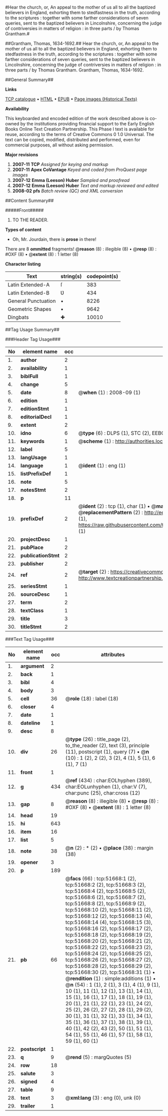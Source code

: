 #Hear the church, or, An appeal to the mother of us all to all the baptized believers in England, exhorting them to stedfastness in the truth, according to the scriptures : together with some farther considerations of seven queries, sent to the baptized believers in Lincolnshire, concerning the judge of contriversies in matters of religion : in three parts / by Thomas Grantham.#

##Grantham, Thomas, 1634-1692.##
Hear the church, or, An appeal to the mother of us all to all the baptized believers in England, exhorting them to stedfastness in the truth, according to the scriptures : together with some farther considerations of seven queries, sent to the baptized believers in Lincolnshire, concerning the judge of contriversies in matters of religion : in three parts / by Thomas Grantham.
Grantham, Thomas, 1634-1692.

##General Summary##

**Links**

[TCP catalogue](http://www.ota.ox.ac.uk/tcp/)  • 
[HTML](http://tei.it.ox.ac.uk/tcp/Texts-HTML/free/A41/A41780.html)  • 
[EPUB](http://tei.it.ox.ac.uk/tcp/Texts-EPUB/free/A41/A41780.epub) • 
[Page images (Historical Texts)](https://data.historicaltexts.jisc.ac.uk/view?pubId=eebo-11964335e&pageId=eebo-11964335e-51668-1)

**Availability**

This keyboarded and encoded edition of the
	       work described above is co-owned by the institutions
	       providing financial support to the Early English Books
	       Online Text Creation Partnership. This Phase I text is
	       available for reuse, according to the terms of Creative
	       Commons 0 1.0 Universal. The text can be copied,
	       modified, distributed and performed, even for
	       commercial purposes, all without asking permission.

**Major revisions**

1. __2007-11__ __TCP__ *Assigned for keying and markup*
1. __2007-11__ __Apex CoVantage__ *Keyed and coded from ProQuest page images*
1. __2007-12__ __Emma (Leeson) Huber__ *Sampled and proofread*
1. __2007-12__ __Emma (Leeson) Huber__ *Text and markup reviewed and edited*
1. __2008-02__ __pfs__ *Batch review (QC) and XML conversion*

##Content Summary##

#####Front#####

1. TO THE READER.

**Types of content**

  * Oh, Mr. Jourdain, there is **prose** in there!

There are 8 **ommitted** fragments! 
 @__reason__ (8) : illegible (8)  •  @__resp__ (8) : #OXF (8)  •  @__extent__ (8) : 1 letter (8)

**Character listing**


|Text|string(s)|codepoint(s)|
|---|---|---|
|Latin Extended-A|ſ|383|
|Latin Extended-B|Ʋ|434|
|General Punctuation|•|8226|
|Geometric Shapes|▪|9642|
|Dingbats|✚|10010|

##Tag Usage Summary##

###Header Tag Usage###

|No|element name|occ|attributes|
|---|---|---|---|
|1.|__author__|2||
|2.|__availability__|1||
|3.|__biblFull__|1||
|4.|__change__|5||
|5.|__date__|8| @__when__ (1) : 2008-09 (1)|
|6.|__edition__|1||
|7.|__editionStmt__|1||
|8.|__editorialDecl__|1||
|9.|__extent__|2||
|10.|__idno__|6| @__type__ (6) : DLPS (1), STC (2), EEBO-CITATION (1), OCLC (1), VID (1)|
|11.|__keywords__|1| @__scheme__ (1) : http://authorities.loc.gov/ (1)|
|12.|__label__|5||
|13.|__langUsage__|1||
|14.|__language__|1| @__ident__ (1) : eng (1)|
|15.|__listPrefixDef__|1||
|16.|__note__|5||
|17.|__notesStmt__|2||
|18.|__p__|11||
|19.|__prefixDef__|2| @__ident__ (2) : tcp (1), char (1)  •  @__matchPattern__ (2) : ([0-9\-]+):([0-9IVX]+) (1), (.+) (1)  •  @__replacementPattern__ (2) : http://eebo.chadwyck.com/downloadtiff?vid=$1&page=$2 (1), https://raw.githubusercontent.com/textcreationpartnership/Texts/master/tcpchars.xml#$1 (1)|
|20.|__projectDesc__|1||
|21.|__pubPlace__|2||
|22.|__publicationStmt__|2||
|23.|__publisher__|2||
|24.|__ref__|2| @__target__ (2) : https://creativecommons.org/publicdomain/zero/1.0/ (1), http://www.textcreationpartnership.org/docs/. (1)|
|25.|__seriesStmt__|1||
|26.|__sourceDesc__|1||
|27.|__term__|2||
|28.|__textClass__|1||
|29.|__title__|3||
|30.|__titleStmt__|2||


###Text Tag Usage###

|No|element name|occ|attributes|
|---|---|---|---|
|1.|__argument__|2||
|2.|__back__|1||
|3.|__bibl__|4||
|4.|__body__|3||
|5.|__cell__|36| @__role__ (18) : label (18)|
|6.|__closer__|4||
|7.|__date__|1||
|8.|__dateline__|1||
|9.|__desc__|8||
|10.|__div__|26| @__type__ (26) : title_page (2), to_the_reader (2), text (3), principle (11), postscript (1), query (7)  •  @__n__ (10) : 1 (2), 2 (2), 3 (2), 4 (1), 5 (1), 6 (1), 7 (1)|
|11.|__front__|1||
|12.|__g__|434| @__ref__ (434) : char:EOLhyphen (389), char:EOLunhyphen (1), char:V (7), char:punc (25), char:cross (12)|
|13.|__gap__|8| @__reason__ (8) : illegible (8)  •  @__resp__ (8) : #OXF (8)  •  @__extent__ (8) : 1 letter (8)|
|14.|__head__|19||
|15.|__hi__|643||
|16.|__item__|16||
|17.|__list__|5||
|18.|__note__|38| @__n__ (2) : * (2)  •  @__place__ (38) : margin (38)|
|19.|__opener__|3||
|20.|__p__|189||
|21.|__pb__|66| @__facs__ (66) : tcp:51668:1 (2), tcp:51668:2 (2), tcp:51668:3 (2), tcp:51668:4 (2), tcp:51668:5 (2), tcp:51668:6 (2), tcp:51668:7 (2), tcp:51668:8 (2), tcp:51668:9 (2), tcp:51668:10 (2), tcp:51668:11 (2), tcp:51668:12 (2), tcp:51668:13 (4), tcp:51668:14 (4), tcp:51668:15 (3), tcp:51668:16 (2), tcp:51668:17 (2), tcp:51668:18 (2), tcp:51668:19 (2), tcp:51668:20 (2), tcp:51668:21 (2), tcp:51668:22 (2), tcp:51668:23 (2), tcp:51668:24 (2), tcp:51668:25 (2), tcp:51668:26 (2), tcp:51668:27 (2), tcp:51668:28 (2), tcp:51668:29 (2), tcp:51668:30 (2), tcp:51668:31 (1)  •  @__rendition__ (1) : simple:additions (1)  •  @__n__ (54) : 1 (1), 2 (1), 3 (1), 4 (1), 9 (1), 10 (1), 11 (1), 12 (1), 13 (1), 14 (1), 15 (1), 16 (1), 17 (1), 18 (1), 19 (1), 20 (1), 21 (1), 22 (1), 23 (1), 24 (2), 25 (2), 26 (2), 27 (2), 28 (1), 29 (2), 30 (1), 31 (1), 32 (1), 33 (1), 34 (1), 35 (1), 36 (1), 37 (1), 38 (1), 39 (1), 40 (1), 42 (2), 43 (2), 50 (1), 51 (1), 54 (1), 55 (1), 46 (1), 57 (1), 58 (1), 59 (1), 60 (1)|
|22.|__postscript__|1||
|23.|__q__|9| @__rend__ (5) : margQuotes (5)|
|24.|__row__|18||
|25.|__salute__|3||
|26.|__signed__|4||
|27.|__table__|9||
|28.|__text__|3| @__xml:lang__ (3) : eng (0), unk (0)|
|29.|__trailer__|1||
